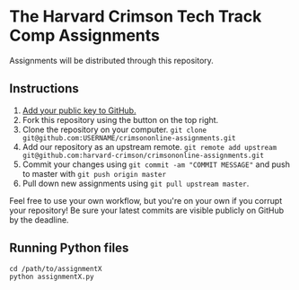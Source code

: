 # The Harvard Crimson Tech Track Comp Assignments
Assignments will be distributed through this repository.

## Instructions
1. [Add your public key to GitHub.](https://help.github.com/articles/generating-ssh-keys)
1. Fork this repository using the button on the top right.
1. Clone the repository on your computer.
    `git clone git@github.com:USERNAME/crimsononline-assignments.git`
1. Add our repository as an upstream remote.
    `git remote add upstream git@github.com:harvard-crimson/crimsononline-assignments.git`
1. Commit your changes using `git commit -am "COMMIT MESSAGE"` and push to master with `git push origin master`
1. Pull down new assignments using `git pull upstream master`.

Feel free to use your own workflow, but you're on your own if you corrupt your repository! Be sure your latest commits are visible publicly on GitHub by the deadline.

## Running Python files
    cd /path/to/assignmentX
    python assignmentX.py    
